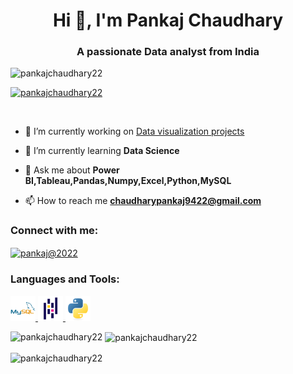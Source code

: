 <h1 align="center">Hi 👋, I'm Pankaj Chaudhary</h1>
<h3 align="center">A passionate Data analyst from India</h3>

<p align="left"> <img src="https://komarev.com/ghpvc/?username=pankajchaudhary22&label=Profile%20views&color=0e75b6&style=flat" alt="pankajchaudhary22" /> </p>

<p align="left"> <a href="https://github.com/ryo-ma/github-profile-trophy"><img src="https://github-profile-trophy.vercel.app/?username=pankajchaudhary22" alt="pankajchaudhary22" /></a> </p>

<p align="left"> <a href="https://twitter.com/" target="blank"><img src="https://img.shields.io/twitter/follow/?logo=twitter&style=for-the-badge" alt="" /></a> </p>

- 🔭 I’m currently working on [Data visualization projects](https://github.com/Pankajchaudhary22?tab=repositories)

- 🌱 I’m currently learning **Data Science**

- 💬 Ask me about **Power BI,Tableau,Pandas,Numpy,Excel,Python,MySQL**

- 📫 How to reach me **chaudharypankaj9422@gmail.com**

<h3 align="left">Connect with me:</h3>
<p align="left">
<a href="https://kaggle.com/pankaj@2022" target="blank"><img align="center" src="https://raw.githubusercontent.com/rahuldkjain/github-profile-readme-generator/master/src/images/icons/Social/kaggle.svg" alt="pankaj@2022" height="30" width="40" /></a>
</p>

<h3 align="left">Languages and Tools:</h3>
<p align="left"> <a href="https://www.mysql.com/" target="_blank" rel="noreferrer"> <img src="https://raw.githubusercontent.com/devicons/devicon/master/icons/mysql/mysql-original-wordmark.svg" alt="mysql" width="40" height="40"/> </a> <a href="https://pandas.pydata.org/" target="_blank" rel="noreferrer"> <img src="https://raw.githubusercontent.com/devicons/devicon/2ae2a900d2f041da66e950e4d48052658d850630/icons/pandas/pandas-original.svg" alt="pandas" width="40" height="40"/> </a> <a href="https://www.python.org" target="_blank" rel="noreferrer"> <img src="https://raw.githubusercontent.com/devicons/devicon/master/icons/python/python-original.svg" alt="python" width="40" height="40"/> </a> </p>

<p><img align="left" src="https://github-readme-stats.vercel.app/api/top-langs?username=pankajchaudhary22&show_icons=true&locale=en&layout=compact" alt="pankajchaudhary22" /></p>

<p>&nbsp;<img align="center" src="https://github-readme-stats.vercel.app/api?username=pankajchaudhary22&show_icons=true&locale=en" alt="pankajchaudhary22" /></p>

<p><img align="center" src="https://github-readme-streak-stats.herokuapp.com/?user=pankajchaudhary22&" alt="pankajchaudhary22" /></p>

